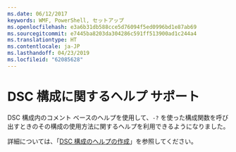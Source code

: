 ```yaml
---
ms.date: 06/12/2017
keywords: WMF, PowerShell, セットアップ
ms.openlocfilehash: e3a6b31db588cce5d76094f5ed0996bd1e87ab69
ms.sourcegitcommit: e7445ba8203da304286c591ff513900ad1c244a4
ms.translationtype: HT
ms.contentlocale: ja-JP
ms.lasthandoff: 04/23/2019
ms.locfileid: "62085628"
---
```

# <a name="help-support-for-dsc-configurations"></a>DSC 構成に関するヘルプ サポート

DSC 構成内のコメント ベースのヘルプを使用して、`-?` を使った構成関数を呼び出すときのその構成の使用方法に関するヘルプを利用できるようになりました。

詳細については、「[DSC 構成のヘルプの作成](https://msdn.microsoft.com/powershell/dsc/confighelp)」を参照してください。
